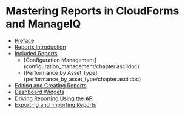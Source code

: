# Mastering Reports in CloudForms and ManageIQ

* [Preface](preface.asciidoc)
* [Reports Introduction](reports_introduction/chapter.asciidoc)
* [Included Reports](included_reports/master_chapter.asciidoc)
  * [Configuration Management] (configuration_management/chapter.asciidoc)
  * [Performance by Asset Type] (performance_by_asset_type/chapter.asciidoc)
* [Editing and Creating Reports](editing_and_creating_reports/chapter.asciidoc)
* [Dashboard Widgets](dashboard_widgets/chapter.asciidoc)
* [Driving Reporting Using the API](driving_reporting_using_the_api/chapter.asciidoc)
* [Exporting and Importing Reports](exporting_and_importing_reports/chapter.asciidoc)
